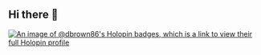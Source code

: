 ## Hi there 👋

[![An image of @dbrown86's Holopin badges, which is a link to view their full Holopin profile](https://holopin.me/dbrown86)](https://holopin.io/@dbrown86)


  
